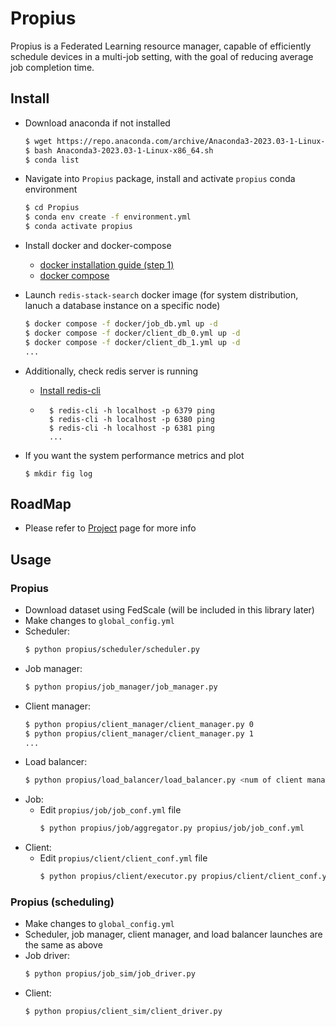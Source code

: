 # Propius
Propius is a Federated Learning resource manager, capable of efficiently schedule devices in a multi-job setting, with the goal of reducing average job completion time.
## Install
- Download anaconda if not installed
    ```bash
    $ wget https://repo.anaconda.com/archive/Anaconda3-2023.03-1-Linux-x86_64.sh
    $ bash Anaconda3-2023.03-1-Linux-x86_64.sh
    $ conda list
    ```
- Navigate into `Propius` package, install and activate `propius` conda environment
    ```bash
    $ cd Propius
    $ conda env create -f environment.yml
    $ conda activate propius
    ```
- Install docker and docker-compose
    - [docker installation guide (step 1)](https://www.digitalocean.com/community/tutorials/how-to-install-and-use-docker-on-ubuntu-16-04)
    - [docker compose](https://docs.docker.com/compose/install/linux/#install-the-plugin-manually)
- Launch `redis-stack-search` docker image (for system distribution, lanuch a database instance on a specific node)
    ```bash
    $ docker compose -f docker/job_db.yml up -d
    $ docker compose -f docker/client_db_0.yml up -d
    $ docker compose -f docker/client_db_1.yml up -d
    ...
    ```
    
- Additionally, check redis server is running
    - [Install redis-cli](https://stackoverflow.com/questions/21795340/linux-install-redis-cli-only)
    - ```
        $ redis-cli -h localhost -p 6379 ping
        $ redis-cli -h localhost -p 6380 ping
        $ redis-cli -h localhost -p 6381 ping
        ...
        ```
- If you want the system performance metrics and plot
    ```
    $ mkdir fig log
    ```

## RoadMap
- Please refer to [Project](https://github.com/users/EricDinging/projects/1) page for more info
## Usage
### Propius
- Download dataset using FedScale (will be included in this library later)
- Make changes to `global_config.yml`
- Scheduler:
    ```bash
    $ python propius/scheduler/scheduler.py
    ```
- Job manager:
    ```bash
    $ python propius/job_manager/job_manager.py
    ```
- Client manager:
    ```bash
    $ python propius/client_manager/client_manager.py 0
    $ python propius/client_manager/client_manager.py 1
    ...
    ```
- Load balancer:
    ```bash
    $ python propius/load_balancer/load_balancer.py <num of client manager>
    ```
- Job:
    - Edit `propius/job/job_conf.yml` file
        ```bash
        $ python propius/job/aggregator.py propius/job/job_conf.yml
        ```
- Client:
    - Edit `propius/client/client_conf.yml` file
        ```bash
        $ python propius/client/executor.py propius/client/client_conf.yml
        ```
### Propius (scheduling)
- Make changes to `global_config.yml`
- Scheduler, job manager, client manager, and load balancer launches are the same as above
- Job driver:
    ```bash
    $ python propius/job_sim/job_driver.py
    ```
- Client:
    ```bash
    $ python propius/client_sim/client_driver.py
    ```



